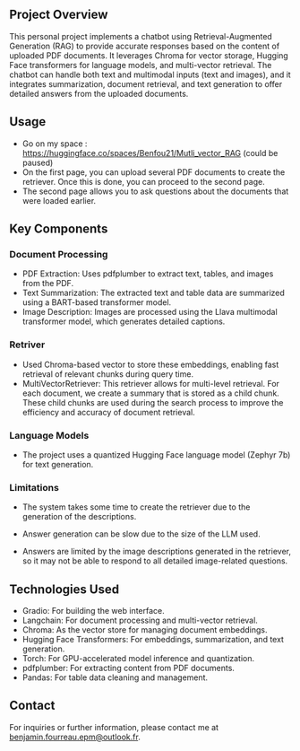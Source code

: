 

## Project Overview
This personal project implements a chatbot using Retrieval-Augmented Generation (RAG) to provide accurate responses based on the content of uploaded PDF documents. It leverages Chroma for vector storage, Hugging Face transformers for language models, and multi-vector retrieval. The chatbot can handle both text and multimodal inputs (text and images), and it integrates summarization, document retrieval, and text generation to offer detailed answers from the uploaded documents.

## Usage 
- Go on my space : https://huggingface.co/spaces/Benfou21/Mutli_vector_RAG (could be paused) 
- On the first page, you can upload several PDF documents to create the retriever. Once this is done, you can proceed to the second page.
- The second page allows you to ask questions about the documents that were loaded earlier.

## Key Components

### Document Processing 

- PDF Extraction: Uses pdfplumber to extract text, tables, and images from the PDF.
- Text Summarization: The extracted text and table data are summarized using a BART-based transformer model.
- Image Description: Images are processed using the Llava multimodal transformer model, which generates detailed captions.

### Retriver 
- Used Chroma-based vector to store these embeddings, enabling fast retrieval of relevant chunks during query time.
- MultiVectorRetriever: This retriever allows for multi-level retrieval. For each document, we create a summary that is stored as a child chunk. These child chunks are used during the search process to improve the efficiency and accuracy of document retrieval. 

### Language Models
- The project uses a quantized Hugging Face language model (Zephyr 7b) for text generation.

### Limitations 

- The system takes some time to create the retriever due to the generation of the descriptions.

- Answer generation can be slow due to the size of the LLM used.

- Answers are limited by the image descriptions generated in the retriever, so it may not be able to respond to all detailed image-related questions.

## Technologies Used
- Gradio: For building the web interface.
- Langchain: For document processing and multi-vector retrieval.
- Chroma: As the vector store for managing document embeddings.
- Hugging Face Transformers: For embeddings, summarization, and text generation.
- Torch: For GPU-accelerated model inference and quantization.
- pdfplumber: For extracting content from PDF documents.
- Pandas: For table data cleaning and management.

## Contact
For inquiries or further information, please contact me at benjamin.fourreau.epm@outlook.fr.

